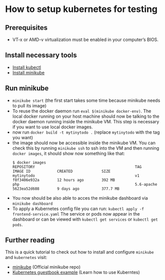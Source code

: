 # How to setup kubernetes for testing

## Prerequisites
- VT-x or AMD-v virtualization must be enabled in your computer’s BIOS.

## Install necessary tools
- [Install kubectl](https://kubernetes.io/docs/tasks/tools/install-kubectl/)
- [Install minikube](https://kubernetes.io/docs/tasks/tools/install-minikube/)

## Run minikube
- `minikube start` (the first start takes some time because minikube needs to pull its image)
- To reuse the docker daemon run `eval $(minikube docker-env)`.
  The local docker running on your host machine should now be talking to the docker daemon running inside the minikube VM. This step is necessary if you want to use local docker images.
- now run `docker build -t mytinytodo .` (replace `mytinytodo` with the tag you want)
- the image should now be accessible inside the minikube VM.
  You can check this by running `minikube ssh` to ssh into the VM and then running `docker images`, it should show now something like that:
  ```
  $ docker images
  REPOSITORY                                             TAG                 IMAGE ID            CREATED             SIZE
  mytinytodo                                             v1                  f0f3406e932a        12 hours ago        392 MB
  php                                                    5.6-apache          5623ea52d608        9 days ago          377.7 MB
  ```
- You now should be also able to acces the minikube dashboard via `minikube dashboard`
- To apply a Kubernetes config file you can run:
  `kubectl apply -f frontend-service.yaml`
  The service or pods now appear in the dashboard or can be viewed with `kubectl get services` or `kubectl get pods`.

## Further reading
This is a quick tutorial to check out how to install and configure `minikube` and `kubernetes` visit:
- [minikube](https://github.com/kubernetes/minikube) (Official minikube repo)
- [Kubernetes guestbook example](https://kubernetes.io/docs/tutorials/stateless-application/guestbook/) (Learn how to use Kuberntes)
